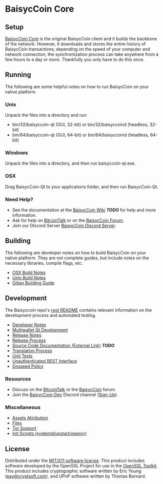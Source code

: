 BaisycCoin Core
=====================

Setup
---------------------
[BaisycCoin Core](http://baisyccoin.io/wallet) is the original BaisycCoin client and it builds the backbone of the network. However, it downloads and stores the entire history of BaisycCoin transactions; depending on the speed of your computer and network connection, the synchronization process can take anywhere from a few hours to a day or more. Thankfully you only have to do this once.

Running
---------------------
The following are some helpful notes on how to run BaisycCoin on your native platform.

### Unix

Unpack the files into a directory and run:

- bin/32/baisyccoin-qt (GUI, 32-bit) or bin/32/baisyccoind (headless, 32-bit)
- bin/64/baisyccoin-qt (GUI, 64-bit) or bin/64/baisyccoind (headless, 64-bit)

### Windows

Unpack the files into a directory, and then run baisyccoin-qt.exe.

### OSX

Drag BaisycCoin-Qt to your applications folder, and then run BaisycCoin-Qt.

### Need Help?

* See the documentation at the [BaisycCoin Wiki](https://en.bitcoin.it/wiki/Main_Page) ***TODO***
for help and more information.
* Ask for help on [BitcoinTalk](https://bitcointalk.org/index.php?topic=1262920.0) or on the [BaisycCoin Forum](http://forum.baisyccoin.org/).
* Join our DIscord Server  [BaisycCoin Discord Server](https://discord.gg/r9Stpkr).

Building
---------------------
The following are developer notes on how to build BaisycCoin on your native platform. They are not complete guides, but include notes on the necessary libraries, compile flags, etc.

- [OSX Build Notes](build-osx.md)
- [Unix Build Notes](build-unix.md)
- [Gitian Building Guide](gitian-building.md)

Development
---------------------
The Baisyccoin repo's [root README](https://github.com/BaisycCoin-Project/BaisycCoin/blob/master/README.md) contains relevant information on the development process and automated testing.

- [Developer Notes](developer-notes.md)
- [Multiwallet Qt Development](multiwallet-qt.md)
- [Release Notes](release-notes.md)
- [Release Process](release-process.md)
- [Source Code Documentation (External Link)](https://dev.visucore.com/bitcoin/doxygen/) ***TODO***
- [Translation Process](translation_process.md)
- [Unit Tests](unit-tests.md)
- [Unauthenticated REST Interface](REST-interface.md)
- [Dnsseed Policy](dnsseed-policy.md)

### Resources

* Discuss on the [BitcoinTalk](https://bitcointalk.org/index.php?topic=1262920.0) or the [BaisycCoin](http://forum.baisyccoin.org/) forum.
* Join the [BaisycCoin-Dev](https://discord.gg/r9Stpkr) Discord channel ([Sign-Up](https://discord.gg/r9Stpkr)).

### Miscellaneous
- [Assets Attribution](assets-attribution.md)
- [Files](files.md)
- [Tor Support](tor.md)
- [Init Scripts (systemd/upstart/openrc)](init.md)

License
---------------------
Distributed under the [MIT/X11 software license](http://www.opensource.org/licenses/mit-license.php).
This product includes software developed by the OpenSSL Project for use in the [OpenSSL Toolkit](https://www.openssl.org/). This product includes
cryptographic software written by Eric Young ([eay@cryptsoft.com](mailto:eay@cryptsoft.com)), and UPnP software written by Thomas Bernard.
